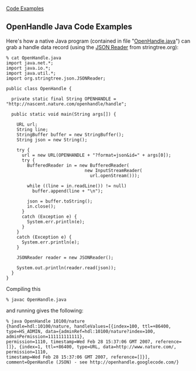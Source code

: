 [Code Examples](OpenHandleCodeExamples.md)
## OpenHandle Java Code Examples ##

Here's how a native Java program (contained in file "[OpenHandle.java](http://nurture.nature.com/tony/openhandle/code/java/OpenHandle.java)") can grab a handle data record (using the [JSON Reader](http://www.stringtree.org/stringtree-json.html) from stringtree.org):
```
% cat OpenHandle.java
import java.net.*;
import java.io.*;
import java.util.*;
import org.stringtree.json.JSONReader;

public class OpenHandle {

  private static final String OPENHANDLE = "http://nascent.nature.com/openhandle/handle";

  public static void main(String args[]) {

    URL url;
	String line;
    StringBuffer buffer = new StringBuffer();
	String json = new String();

    try {
	  url = new URL(OPENHANDLE + "?format=json&id=" + args[0]);
      try {
	    BufferedReader in = new BufferedReader(
				              new InputStreamReader(
				                url.openStream()));

	    while ((line = in.readLine()) != null)
          buffer.append(line + "\n");
	   
	    json = buffer.toString();
	    in.close();
      }
      catch (Exception e) {
        System.err.println(e);
      }
    }
    catch (Exception e) {
      System.err.println(e);
    }

    JSONReader reader = new JSONReader();

    System.out.println(reader.read(json));
  }
}
```

Compiling this
```
% javac OpenHandle.java
```
and running gives the following:
```
% java OpenHandle 10100/nature
{handle=hdl:10100/nature, handleValues=[{index=100, ttl=+86400, type=HS_ADMIN, data={adminRef=hdl:10100/nature?index=100, adminPermission=111111111111},
permission=1110, timestamp=Wed Feb 28 15:37:06 GMT 2007, reference=[]}, {index=1, ttl=+86400, type=URL, data=http://www.nature.com/, permission=1110,
timestamp=Wed Feb 28 15:37:06 GMT 2007, reference=[]}], comment=OpenHandle (JSON) - see http://openhandle.googlecode.com/}
```